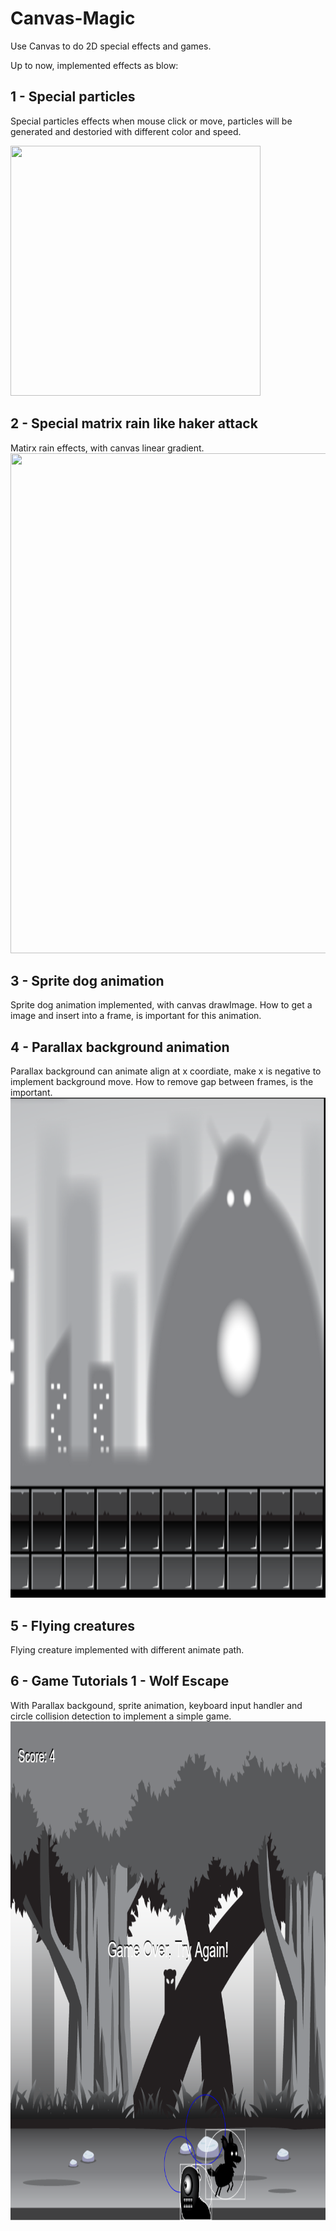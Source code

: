 # Canvas-Magic
Use Canvas to do 2D special effects and games.

Up to now, implemented effects as blow:
## 1 - Special particles
Special particles effects when mouse click or move, particles will be generated and destoried with different color and speed.

<img src="canvas/1-particles/particles.gif" width="400" height="400" />

## 2 - Special matrix rain like haker attack
Matirx rain effects, with canvas linear gradient.
<img src="canvas/2-codeRain/CodeRain.gif" width="800" height="800" />

## 3 - Sprite dog animation
Sprite dog animation implemented, with canvas drawImage.
How to get a image and insert into a frame, is important for this animation.

## 4 - Parallax background animation
<div>Parallax background can animate align at x coordiate, make x is negative to implement background move. How to remove gap between frames, is the important.</div>
<img src="canvas/4-parallaxAnimation/parallaxAnimation.png" width="800" height="800" />

## 5 - Flying creatures 
Flying creature implemented with different animate path.

## 6 - Game Tutorials 1 - Wolf Escape
With Parallax backgound, sprite animation, keyboard input handler and circle collision detection to implement a simple game.
<img src="canvas/6-sideScroller/result.png" width="800" height="800" />

